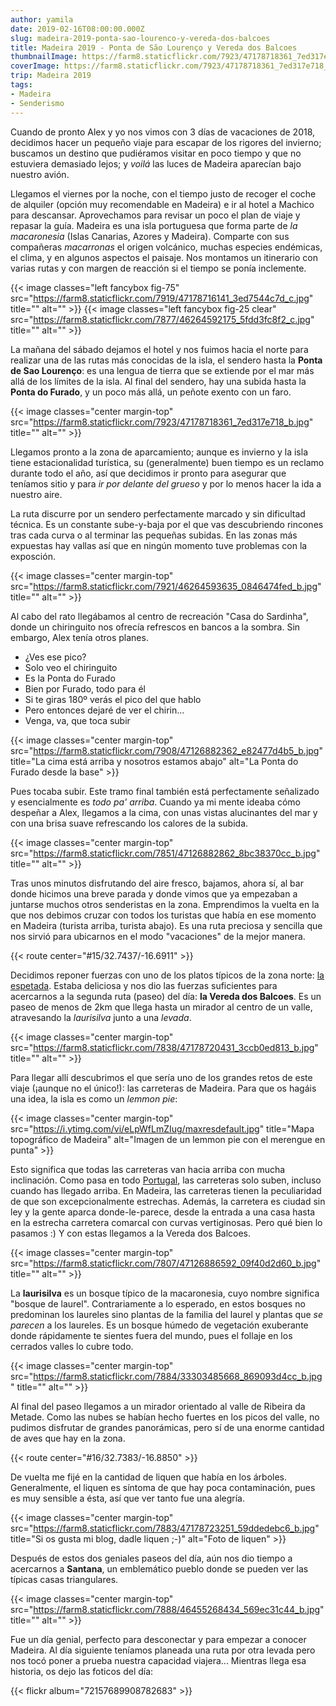 ```yaml
---
author: yamila
date: 2019-02-16T08:00:00.000Z
slug: madeira-2019-ponta-sao-lourenco-y-vereda-dos-balcoes
title: Madeira 2019 - Ponta de São Lourenço y Vereda dos Balcoes
thumbnailImage: https://farm8.staticflickr.com/7923/47178718361_7ed317e718_z.jpg
coverImage: https://farm8.staticflickr.com/7923/47178718361_7ed317e718_b.jpg
trip: Madeira 2019
tags:
- Madeira
- Senderismo
---
```


Cuando de pronto Alex y yo nos vimos con 3 días de vacaciones de 2018, decidimos hacer un pequeño viaje para escapar de los rigores del invierno; buscamos un destino que pudiéramos visitar en poco tiempo y que no estuviera demasiado lejos; y _voilá_ las luces de Madeira aparecían bajo nuestro avión.

<!--more-->
Llegamos el viernes por la noche, con el tiempo justo de recoger el coche de alquiler (opción muy recomendable en Madeira) e ir al hotel a Machico para descansar. Aprovechamos para revisar un poco el plan de viaje y repasar la guía. Madeira es una isla portuguesa que forma parte de _la macaronesia_ (Islas Canarias, Azores y Madeira). Comparte con sus compañeras _macarronas_ el origen volcánico, muchas especies endémicas, el clima, y en algunos aspectos el paisaje. Nos montamos un itinerario con varias rutas y con margen de reacción si el tiempo se ponía inclemente.

{{< image classes="left fancybox fig-75" src="https://farm8.staticflickr.com/7919/47178716141_3ed7544c7d_c.jpg" title="" alt="" >}}
{{< image classes="left fancybox fig-25 clear" src="https://farm8.staticflickr.com/7877/46264592175_5fdd3fc8f2_c.jpg" title="" alt="" >}}

La mañana del sábado dejamos el hotel y nos fuimos hacia el norte para realizar una de las rutas más conocidas de la isla, el sendero hasta la **Ponta de Sao Lourenço**: es una lengua de tierra que se extiende por el mar más allá de los límites de la isla. Al final del sendero, hay una subida hasta la **Ponta do Furado**, y un poco más allá, un peñote exento con un faro.

{{< image classes="center margin-top" src="https://farm8.staticflickr.com/7923/47178718361_7ed317e718_b.jpg" title="" alt="" >}}

Llegamos pronto a la zona de aparcamiento; aunque es invierno y la isla tiene estacionalidad turística, su (generalmente) buen tiempo es un reclamo durante todo el año, así que decidimos ir pronto para asegurar que teníamos sitio y para _ir por delante del grueso_ y por lo menos hacer la ida a nuestro aire.

La ruta discurre por un sendero perfectamente marcado y sin dificultad técnica. Es un constante sube-y-baja por el que vas descubriendo rincones tras cada curva o al terminar las pequeñas subidas. En las zonas más expuestas hay vallas así que en ningún momento tuve problemas con la exposción.

{{< image classes="center margin-top" src="https://farm8.staticflickr.com/7921/46264593635_0846474fed_b.jpg" title="" alt="" >}}

Al cabo del rato llegábamos al centro de recreación "Casa do Sardinha", donde un chiringuito nos ofrecía refrescos en bancos a la sombra. Sin embargo, Alex tenía otros planes.

- ¿Ves ese pico?
- Solo veo el chiringuito
- Es la Ponta do Furado
- Bien por Furado, todo para él
- Si te giras 180º verás el pico del que hablo
- Pero entonces dejaré de ver el chirin...
- Venga, va, que toca subir

{{< image classes="center margin-top" src="https://farm8.staticflickr.com/7908/47126882362_e82477d4b5_b.jpg" title="La cima está arriba y nosotros estamos abajo" alt="La Ponta do Furado desde la base" >}}

Pues tocaba subir. Este tramo final también está perfectamente señalizado y esencialmente es _todo pa' arriba_. Cuando ya mi mente ideaba cómo despeñar a Alex, llegamos a la cima, con unas vistas alucinantes del mar y con una brisa suave refrescando los calores de la subida.

{{< image classes="center margin-top" src="https://farm8.staticflickr.com/7851/47126882862_8bc38370cc_b.jpg" title="" alt="" >}}

Tras unos minutos disfrutando del aire fresco, bajamos, ahora sí, al bar donde hicimos una breve parada y donde vimos que ya empezaban a juntarse muchos otros senderistas en la zona. Emprendimos la vuelta en la que nos debimos cruzar con todos los turistas que había en ese momento en Madeira (turista arriba, turista abajo). Es una ruta preciosa y sencilla que nos sirvió para ubicarnos en el modo "vacaciones" de la mejor manera.

{{< route center="#15/32.7437/-16.6911" >}}

Decidimos reponer fuerzas con uno de los platos típicos de la zona norte: <a href="https://www.google.com/search?q=espetada+madeira&client=firefox-b-ab&source=lnms&tbm=isch&sa=X&ved=0ahUKEwjF0dCInNDgAhWByYUKHUQLC9IQ_AUIDigB&biw=1918&bih=989" target="_blank">la espetada</a>. Estaba deliciosa y nos dio las fuerzas suficientes para acercarnos a la segunda ruta (paseo) del día: **la Vereda dos Balcoes**. Es un paseo de menos de 2km que llega hasta un mirador al centro de un valle, atravesando la _laurisilva_ junto a una _levada_.

{{< image classes="center margin-top" src="https://farm8.staticflickr.com/7838/47178720431_3ccb0ed813_b.jpg" title="" alt="" >}}

Para llegar allí descubrimos el que sería uno de los grandes retos de este viaje (¡aunque no el único!): las carreteras de Madeira. Para que os hagáis una idea, la isla es como un _lemmon pie_:

{{< image classes="center margin-top" src="https://i.ytimg.com/vi/eLpWfLmZIug/maxresdefault.jpg" title="Mapa topográfico de Madeira" alt="Imagen de un lemmon pie con el merengue en punta" >}}

Esto significa que todas las carreteras van hacia arriba con mucha inclinación. Como pasa en todo <a href="/tags/portugal" target="_blank">Portugal</a>, las carreteras solo suben, incluso cuando has llegado arriba. En Madeira, las carreteras tienen la peculiaridad de que son excepcionalmente estrechas. Además, la carretera es ciudad sin ley y la gente aparca donde-le-parece, desde la entrada a una casa hasta en la estrecha carretera comarcal con curvas vertiginosas. Pero qué bien lo pasamos :) Y con estas llegamos a la Vereda dos Balcoes.

{{< image classes="center margin-top" src="https://farm8.staticflickr.com/7807/47126886592_09f40d2d60_b.jpg" title="" alt="" >}}

La **laurisilva** es un bosque típico de la macaronesia, cuyo nombre significa "bosque de laurel". Contrariamente a lo esperado, en estos bosques no predominan los laureles sino plantas de la familia del laurel y plantas que _se parecen_ a los laureles. Es un bosque húmedo de vegetación exuberante donde rápidamente te sientes fuera del mundo, pues el follaje en los cerrados valles lo cubre todo.

{{< image classes="center margin-top" src="https://farm8.staticflickr.com/7884/33303485668_869093d4cc_b.jpg" title="" alt="" >}}

Al final del paseo llegamos a un mirador orientado al valle de Ribeira da Metade. Como las nubes se habían hecho fuertes en los picos del valle, no pudimos disfrutar de grandes panorámicas, pero sí de una enorme cantidad de aves que hay en la zona.

{{< route center="#16/32.7383/-16.8850" >}}

De vuelta me fijé en la cantidad de liquen que había en los árboles. Generalmente, el liquen es síntoma de que hay poca contaminación, pues es muy sensible a ésta, así que ver tanto fue una alegría.

{{< image classes="center margin-top" src="https://farm8.staticflickr.com/7883/47178723251_59ddedebc6_b.jpg" title="Si os gusta mi blog, dadle liquen ;-)" alt="Foto de liquen" >}}

Después de estos dos geniales paseos del día, aún nos dio tiempo a acercarnos a **Santana**, un emblemático pueblo donde se pueden ver las típicas casas triangulares.

{{< image classes="center margin-top" src="https://farm8.staticflickr.com/7888/46455268434_569ec31c44_b.jpg" title="" alt="" >}}

Fue un día genial, perfecto para desconectar y para empezar a conocer Madeira. Al día siguiente teníamos planeada una ruta por otra levada pero nos tocó poner a prueba nuestra capacidad viajera... Mientras llega esa historia, os dejo las foticos del día:

{{< flickr album="72157689908782683" >}}
